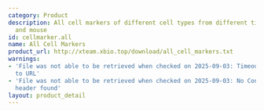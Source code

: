 ```yaml
---
category: Product
description: All cell markers of different cell types from different tissues in human
  and mouse
id: cellmarker.all
name: All Cell Markers
product_url: http://xteam.xbio.top/download/all_cell_markers.txt
warnings:
- 'File was not able to be retrieved when checked on 2025-09-03: Timeout connecting
  to URL'
- 'File was not able to be retrieved when checked on 2025-09-03: No Content-Length
  header found'
layout: product_detail
---
```

